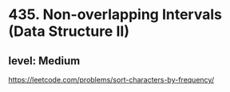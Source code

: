# 435. Non-overlapping Intervals (Data Structure II)
## level: Medium

https://leetcode.com/problems/sort-characters-by-frequency/
